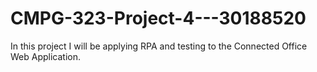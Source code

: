 # CMPG-323-Project-4---30188520
In this project I will be applying RPA and testing to the Connected Office Web Application. 
